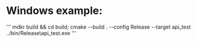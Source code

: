 # Windows example:
'''
mdkr build && cd build;
cmake --build . --config Release  --target api_test
../bin/Release\api_test.exe
'''